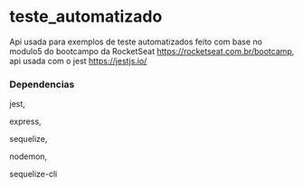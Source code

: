 # teste_automatizado

Api usada para exemplos de teste automatizados feito com base no modulo5 do bootcampo da RocketSeat https://rocketseat.com.br/bootcamp, api usada com o jest https://jestjs.io/ 

### Dependencias
jest,

express,

sequelize,

nodemon,

sequelize-cli
